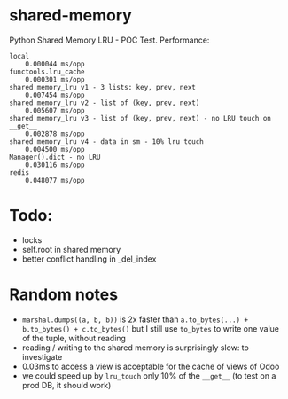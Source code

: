 # shared-memory

Python Shared Memory LRU - POC Test. Performance:

```
local
    0.000044 ms/opp
functools.lru_cache
    0.000301 ms/opp
shared memory_lru v1 - 3 lists: key, prev, next
    0.007454 ms/opp
shared memory_lru v2 - list of (key, prev, next)
    0.005607 ms/opp
shared memory_lru v3 - list of (key, prev, next) - no LRU touch on __get__
    0.002878 ms/opp
shared memory_lru v4 - data in sm - 10% lru touch
    0.004500 ms/opp
Manager().dict - no LRU
    0.030116 ms/opp
redis
    0.048077 ms/opp
```

# Todo:

- locks
- self.root in shared memory
- better conflict handling in _del_index

# Random notes

- `marshal.dumps((a, b, b))` is 2x faster than `a.to_bytes(...) + b.to_bytes() + c.to_bytes()`
  but I still use `to_bytes` to write one value of the tuple, without reading
- reading / writing to the shared memory is surprisingly slow: to investigate
- 0.03ms to access a view is acceptable for the cache of views of Odoo
- we could speed up by `lru_touch` only 10% of the `__get__` (to test on a prod DB, it should work)

